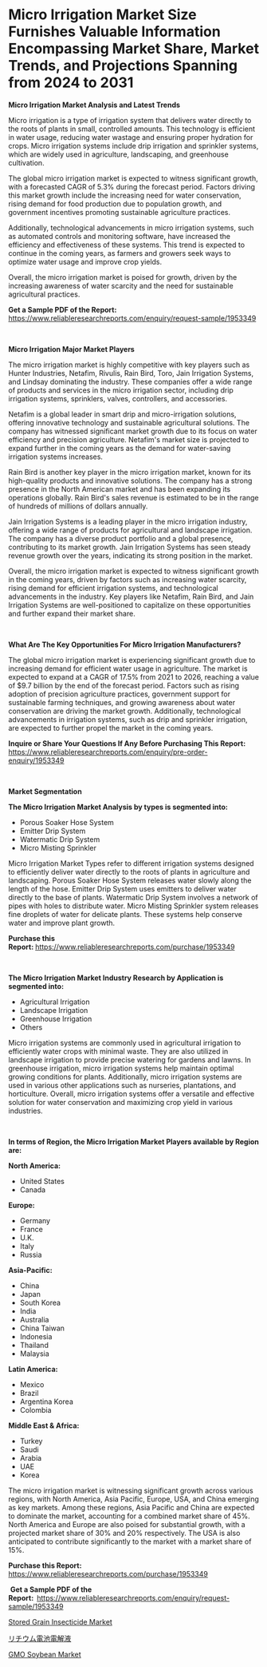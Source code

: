 <p><h1>Micro Irrigation Market Size Furnishes Valuable Information Encompassing Market Share, Market Trends, and Projections Spanning from 2024 to 2031</h1></p><p><strong>Micro Irrigation Market Analysis and Latest Trends</strong></p>
<p><p>Micro irrigation is a type of irrigation system that delivers water directly to the roots of plants in small, controlled amounts. This technology is efficient in water usage, reducing water wastage and ensuring proper hydration for crops. Micro irrigation systems include drip irrigation and sprinkler systems, which are widely used in agriculture, landscaping, and greenhouse cultivation.</p><p>The global micro irrigation market is expected to witness significant growth, with a forecasted CAGR of 5.3% during the forecast period. Factors driving this market growth include the increasing need for water conservation, rising demand for food production due to population growth, and government incentives promoting sustainable agriculture practices.</p><p>Additionally, technological advancements in micro irrigation systems, such as automated controls and monitoring software, have increased the efficiency and effectiveness of these systems. This trend is expected to continue in the coming years, as farmers and growers seek ways to optimize water usage and improve crop yields.</p><p>Overall, the micro irrigation market is poised for growth, driven by the increasing awareness of water scarcity and the need for sustainable agricultural practices.</p></p>
<p><strong>Get a Sample PDF of the Report:&nbsp;</strong> <a href="https://www.reliableresearchreports.com/enquiry/request-sample/1953349">https://www.reliableresearchreports.com/enquiry/request-sample/1953349</a></p>
<p>&nbsp;</p>
<p><strong>Micro Irrigation Major Market Players</strong></p>
<p><p>The micro irrigation market is highly competitive with key players such as Hunter Industries, Netafim, Rivulis, Rain Bird, Toro, Jain Irrigation Systems, and Lindsay dominating the industry. These companies offer a wide range of products and services in the micro irrigation sector, including drip irrigation systems, sprinklers, valves, controllers, and accessories.</p><p>Netafim is a global leader in smart drip and micro-irrigation solutions, offering innovative technology and sustainable agricultural solutions. The company has witnessed significant market growth due to its focus on water efficiency and precision agriculture. Netafim's market size is projected to expand further in the coming years as the demand for water-saving irrigation systems increases.</p><p>Rain Bird is another key player in the micro irrigation market, known for its high-quality products and innovative solutions. The company has a strong presence in the North American market and has been expanding its operations globally. Rain Bird's sales revenue is estimated to be in the range of hundreds of millions of dollars annually.</p><p>Jain Irrigation Systems is a leading player in the micro irrigation industry, offering a wide range of products for agricultural and landscape irrigation. The company has a diverse product portfolio and a global presence, contributing to its market growth. Jain Irrigation Systems has seen steady revenue growth over the years, indicating its strong position in the market.</p><p>Overall, the micro irrigation market is expected to witness significant growth in the coming years, driven by factors such as increasing water scarcity, rising demand for efficient irrigation systems, and technological advancements in the industry. Key players like Netafim, Rain Bird, and Jain Irrigation Systems are well-positioned to capitalize on these opportunities and further expand their market share.</p></p>
<p>&nbsp;</p>
<p><strong>What Are The Key Opportunities For Micro Irrigation Manufacturers?</strong></p>
<p><p>The global micro irrigation market is experiencing significant growth due to increasing demand for efficient water usage in agriculture. The market is expected to expand at a CAGR of 17.5% from 2021 to 2026, reaching a value of $9.7 billion by the end of the forecast period. Factors such as rising adoption of precision agriculture practices, government support for sustainable farming techniques, and growing awareness about water conservation are driving the market growth. Additionally, technological advancements in irrigation systems, such as drip and sprinkler irrigation, are expected to further propel the market in the coming years.</p></p>
<p><strong>Inquire or Share Your Questions If Any Before Purchasing This Report:</strong> <a href="https://www.reliableresearchreports.com/enquiry/pre-order-enquiry/1953349">https://www.reliableresearchreports.com/enquiry/pre-order-enquiry/1953349</a></p>
<p>&nbsp;</p>
<p><strong>Market Segmentation</strong></p>
<p><strong>The Micro Irrigation Market Analysis by types is segmented into:</strong></p>
<p><ul><li>Porous Soaker Hose System</li><li>Emitter Drip System</li><li>Watermatic Drip System</li><li>Micro Misting Sprinkler</li></ul></p>
<p><p>Micro Irrigation Market Types refer to different irrigation systems designed to efficiently deliver water directly to the roots of plants in agriculture and landscaping. Porous Soaker Hose System releases water slowly along the length of the hose. Emitter Drip System uses emitters to deliver water directly to the base of plants. Watermatic Drip System involves a network of pipes with holes to distribute water. Micro Misting Sprinkler system releases fine droplets of water for delicate plants. These systems help conserve water and improve plant growth.</p></p>
<p><strong>Purchase this Report:&nbsp;</strong><a href="https://www.reliableresearchreports.com/purchase/1953349">https://www.reliableresearchreports.com/purchase/1953349</a></p>
<p>&nbsp;</p>
<p><strong>The Micro Irrigation Market Industry Research by Application is segmented into:</strong></p>
<p><ul><li>Agricultural Irrigation</li><li>Landscape Irrigation</li><li>Greenhouse Irrigation</li><li>Others</li></ul></p>
<p><p>Micro irrigation systems are commonly used in agricultural irrigation to efficiently water crops with minimal waste. They are also utilized in landscape irrigation to provide precise watering for gardens and lawns. In greenhouse irrigation, micro irrigation systems help maintain optimal growing conditions for plants. Additionally, micro irrigation systems are used in various other applications such as nurseries, plantations, and horticulture. Overall, micro irrigation systems offer a versatile and effective solution for water conservation and maximizing crop yield in various industries.</p></p>
<p>&nbsp;</p>
<p><strong>In terms of Region, the Micro Irrigation Market Players available by Region are:</strong></p>
<p>
    <p> <strong> North America: </strong>
        <ul>
            <li>United States</li>
            <li>Canada</li>
        </ul>
        </p> 
    <p> <strong> Europe: </strong>
        <ul>
            <li>Germany</li>
            <li>France</li>
            <li>U.K.</li>
            <li>Italy</li>
            <li>Russia</li>
        </ul>
        </p> 
    <p> <strong> Asia-Pacific: </strong>
        <ul>
            <li>China</li>
            <li>Japan</li>
            <li>South Korea</li>
            <li>India</li>
            <li>Australia</li>
            <li>China Taiwan</li>
            <li>Indonesia</li>
            <li>Thailand</li>
            <li>Malaysia</li>
        </ul>
        </p> 
    <p> <strong> Latin America: </strong>
        <ul>
            <li>Mexico</li>
            <li>Brazil</li>
            <li>Argentina Korea</li>
            <li>Colombia</li>
        </ul>
        </p> 
    <p> <strong> Middle East & Africa: </strong>
        <ul>
            <li>Turkey</li>
            <li>Saudi</li>
            <li>Arabia</li>
            <li>UAE</li>
            <li>Korea</li>
        </ul>
    </p>
    </p>
<p><p>The micro irrigation market is witnessing significant growth across various regions, with North America, Asia Pacific, Europe, USA, and China emerging as key markets. Among these regions, Asia Pacific and China are expected to dominate the market, accounting for a combined market share of 45%. North America and Europe are also poised for substantial growth, with a projected market share of 30% and 20% respectively. The USA is also anticipated to contribute significantly to the market with a market share of 15%.</p></p>
<p><strong>Purchase this Report: </strong><a href="https://www.reliableresearchreports.com/purchase/1953349">https://www.reliableresearchreports.com/purchase/1953349</a></p>
<p>&nbsp;<strong>Get a Sample PDF of the Report:&nbsp;&nbsp;</strong><a href="https://www.reliableresearchreports.com/enquiry/request-sample/1953349">https://www.reliableresearchreports.com/enquiry/request-sample/1953349</a></p>
<p><strong></strong></p>
<p><p><a href="https://github.com/wwwkeltoum/Market-Research-Report-List-2/blob/main/stored-grain-insecticide-market.md">Stored Grain Insecticide Market</a></p><p><a href="https://medium.com/@nikolaskirlin2023/%E3%83%AA%E3%83%81%E3%82%A6%E3%83%A0%E9%9B%BB%E6%B1%A0%E9%9B%BB%E8%A7%A3%E8%B3%AA%E5%B8%82%E5%A0%B4%E3%81%AE%E5%B1%95%E6%9C%9B-%E6%A5%AD%E7%95%8C%E6%A6%82%E8%A6%81%E3%81%A8%E4%BA%88%E6%B8%AC-2024%E5%B9%B4%E3%81%8B%E3%82%892031%E5%B9%B4-befd1a502eaf">リチウム電池電解液</a></p><p><a href="https://github.com/gamblestampleyjenny50m5sl6/Market-Research-Report-List-1/blob/main/gmo-soybean-market.md">GMO Soybean Market</a></p></p>